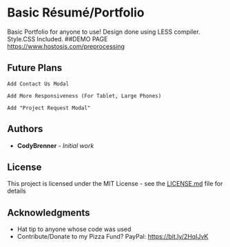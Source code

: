 # Basic Résumé/Portfolio

Basic Portfolio for anyone to use! Design done using LESS compiler. Style.CSS Included.
##DEMO PAGE
https://www.hostosis.com/preprocessing
## Future Plans

```
Add Contact Us Modal
```
```
Add More Responsiveness (For Tablet, Large Phones)
```
```
Add "Project Request Modal"
```

## Authors

* **CodyBrenner** - *Initial work* 


## License

This project is licensed under the MIT License - see the [LICENSE.md](LICENSE.md) file for details

## Acknowledgments

* Hat tip to anyone whose code was used
* Contribute/Donate to my Pizza Fund? PayPal:  https://bit.ly/2HqIJvK

